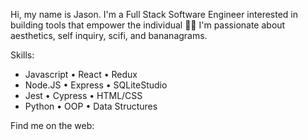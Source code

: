 Hi, my name is Jason. I'm a Full Stack Software Engineer interested in building tools that empower the individual 👊🏼 I'm passionate about aesthetics, self inquiry, scifi, and bananagrams. 

Skills: 
* Javascript  • React      • Redux 
* Node.JS     • Express    • SQLiteStudio
* Jest        • Cypress    • HTML/CSS
* Python      • OOP        • Data Structures 

Find me on the web: 
